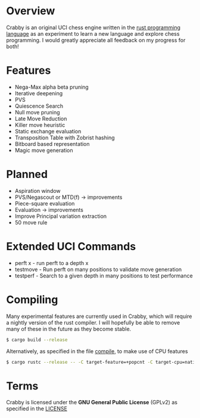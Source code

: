 # Overview
Crabby is an original UCI chess engine written in the [rust programming language](https://www.rust-lang.org/)
as an experiment to learn a new language and explore chess programming.
I would greatly appreciate all feedback on my progress for both!

# Features
* Nega-Max alpha beta pruning
* Iterative deepening
* PVS
* Quiescence Search
* Null move pruning
* Late Move Reduction
* Killer move heuristic
* Static exchange evaluation
* Transposition Table with Zobrist hashing
* Bitboard based representation
* Magic move generation

# Planned
* Aspiration window
* PVS/Negascout or MTD(f) -> improvements
* Piece-square evaluation
* Evaluation -> improvements
* Improve Principal variation extraction
* 50 move rule

# Extended UCI Commands
* perft x - run perft to a depth x
* testmove - Run perft on many positions to validate move generation
* testperf - Search to a given depth in many positions to test performance

# Compiling
Many experimental features are currently used in Crabby, which will require a nightly version of the rust compiler.
I will hopefully be able to remove many of these in the future as they become stable.
```sh
$ cargo build --release
```
Alternatively, as specified in the file [compile](compile), to make use of CPU features
```sh
$ cargo rustc --release -- -C target-feature=+popcnt -C target-cpu=native
```

# Terms
Crabby is licensed under the **GNU General Public License** (GPLv2) as specified in the [LICENSE](LICENSE)
